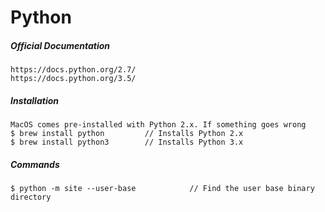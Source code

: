 # Python

##### Official Documentation

```
https://docs.python.org/2.7/
https://docs.python.org/3.5/
```

##### Installation

```
MacOS comes pre-installed with Python 2.x. If something goes wrong
$ brew install python         // Installs Python 2.x
$ brew install python3        // Installs Python 3.x
```

##### Commands

```
$ python -m site --user-base            // Find the user base binary directory
```

#### 



